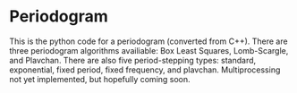 # Periodogram
This is the python code for a periodogram (converted from C++).
There are three periodogram algorithms availiable: Box Least Squares, Lomb-Scargle, and Plavchan.
There are also five period-stepping types: standard, exponential, fixed period, fixed frequency, and plavchan.
Multiprocessing not yet implemented, but hopefully coming soon.
